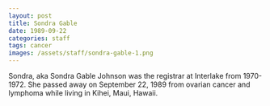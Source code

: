 ```yaml
---
layout: post
title: Sondra Gable
date: 1989-09-22
categories: staff
tags: cancer
images: /assets/staff/sondra-gable-1.png
---
```

Sondra, aka Sondra Gable Johnson was the registrar at Interlake from 1970-1972. She passed away on September 22, 1989 from ovarian cancer and lymphoma while living in Kihei, Maui, Hawaii.

